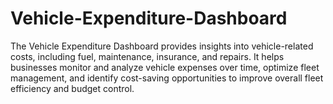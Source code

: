 # Vehicle-Expenditure-Dashboard
 The Vehicle Expenditure Dashboard provides insights into vehicle-related costs, including fuel, maintenance, insurance, and repairs. It helps businesses monitor and analyze vehicle expenses over time, optimize fleet management, and identify cost-saving opportunities to improve overall fleet efficiency and budget control.
